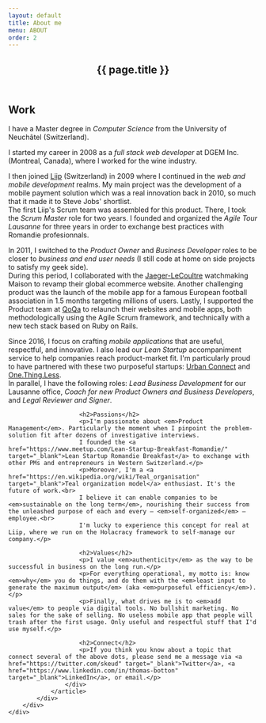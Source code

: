 ```yaml
---
layout: default
title: About me
menu: ABOUT
order: 2
---
```

<div id="main" class="site-main">
	<div id="primary" class="content-area">
		<div id="content" class="site-content" role="main">
			<div class="layout-fixed">
				<article class="post page type-page status-publish hentry">
					<header class="entry-header">
						<h1 class="entry-title">{{ page.title }}</h1>
					</header>
					<div class="entry-content">
						<h2>Work</h2>
						<p>I have a Master degree in <em>Computer Science</em> from the University of Neuchâtel (Switzerland).</p>
						<p>I started my career in 2008 as a <em>full stack web developer</em> at DGEM Inc. (Montreal, Canada), where I worked for the wine industry.</p>
						<p>I then joined <a href="https://www.liip.ch" target="_blank">Liip</a> (Switzerland) in 2009 where I continued in the <em>web and mobile development</em> realms. My main project was the development of a mobile payment solution which was a real innovation back in 2010, so much that it made it to Steve Jobs' shortlist.<br>
						The first Liip's Scrum team was assembled for this product. There, I took the <em>Scrum Master</em> role for two years. I founded and organized the <em>Agile Tour Lausanne</em> for three years in order to exchange best practices with Romandie profesionnals.</p>
						<p>In 2011, I switched to the <em>Product Owner</em> and <em>Business Developer</em> roles to be closer to <em>business and end user needs</em> (I still code at home on side projects to satisfy my geek side).<br>
						During this period, I collaborated with the <a href="https://www.jaeger-lecoultre.com" target="_blank">Jaeger-LeCoultre</a> watchmaking Maison to revamp their global ecommerce website. Another challenging product was the launch of the mobile app for a famous European football association in 1.5 months targeting millions of users. Lastly, I supported the Product team at <a href="https://www.qoqa.ch/" target="_blank">QoQa</a> to relaunch their websites and mobile apps, both methodologically using the Agile Scrum framework, and technically with a new tech stack based on Ruby on Rails.</p>
						<p>Since 2016, I focus on crafting <em>mobile applications</em> that are useful, respectful, and innovative. I also lead our <em>Lean Startup</em> accompaniment service to help companies reach product-market fit. I'm particularly proud to have partnered with these two purposeful startups: <a href="https://www.urban-connect.ch/" target="_blank">Urban Connect</a> and <a href="https://www.onethingless.com/" target="_blank">One.Thing.Less</a>.<br>
						In parallel, I have the following roles: <em>Lead Business Development</em> for our Lausanne office, <em>Coach for new Product Owners and Business Developers</em>, and <em>Legal Reviewer and Signer</em>.</p>

						<h2>Passions</h2>
						<p>I'm passionate about <em>Product Management</em>. Particularly the moment when I pinpoint the problem-solution fit after dozens of investigative interviews.
						I founded the <a href="https://www.meetup.com/Lean-Startup-Breakfast-Romandie/" target="_blank">Lean Startup Romandie Breakfast</a> to exchange with other PMs and entrepreneurs in Western Switzerland.</p>
						<p>Moreover, I'm a <a href="https://en.wikipedia.org/wiki/Teal_organisation" target="_blank">Teal organization model</a> enthusiast. It's the future of work.<br>
						I believe it can enable companies to be <em>sustainable on the long term</em>, nourishing their success from the unleashed purpose of each and every — <em>self-organized</em> — employee.<br>
						I'm lucky to experience this concept for real at Liip, where we run on the Holacracy framework to self-manage our company.</p>

						<h2>Values</h2>
						<p>I value <em>authenticity</em> as the way to be successful in business on the long run.</p>
						<p>For everything operational, my motto is: know <em>why</em> you do things, and do them with the <em>least input to generate the maximum output</em> (aka <em>purposeful efficiency</em>).</p>
						<p>Finally, what drives me is to <em>add value</em> to people via digital tools. No bullshit marketing. No sales for the sake of selling. No useless mobile app that people will trash after the first usage. Only useful and respectful stuff that I'd use myself.</p>

						<h2>Connect</h2>
						<p>If you think you know about a topic that connect several of the above dots, please send me a message via <a href="https://twitter.com/skeud" target="_blank">Twitter</a>, <a href="https://www.linkedin.com/in/thomas-botton" target="_blank">LinkedIn</a>, or email.</p>
					</div>
				</article>
			</div>
		</div>
	</div>
</div>